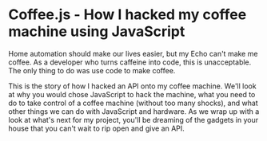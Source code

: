 # Coffee.js - How I hacked my coffee machine using JavaScript

Home automation should make our lives easier, but my Echo can't make me coffee. As a developer who turns caffeine into code, this is unacceptable. The only thing to do was use code to make coffee.
 
This is the story of how I hacked an API onto my coffee machine. We'll look at why you would chose JavaScript to hack the machine, what you need to do to take control of a coffee machine (without too many shocks), and what other things we can do with JavaScript and hardware. As we wrap up with a look at what's next for my project, you'll be dreaming of the gadgets in your house that you can't wait to rip open and give an API.
